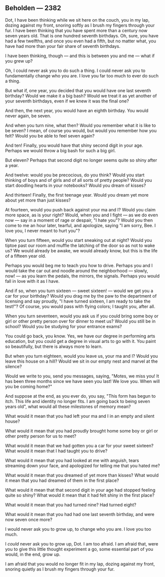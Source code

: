 ## Beholden — 2382

Dot, I have been thinking while we sit here on the couch, you in my lap, dozing against my front, snoring softly as I brush my fingers through your fur. I have been thinking that you have spent more than a century now seven years old. That is one hundred seventh birthdays. Oh, sure, you have had a few twelfths, and once you even had a fifth, but no matter what, you have had more than your fair share of seventh birthdays.

I have been thinking, though — and this is between you and me — what if you grew up?

Oh, I could never ask you to do such a thing. I could never ask you to fundamentally change who you are. I love you far too much to ever do such a thing.

But what if, one year, you decided that you would have one last seventh birthday? Would we make it a big bash? Would we treat it as yet another of your seventh birthdays, even if we knew it was the final one?

And then, the next year, you would have an eighth birthday. You would never again, be seven.

And when you turn nine, what then? Would you remember what it is like to be seven? I mean, of course you would, but would you remember how you felt? Would you be able to feel seven again?

And ten! Finally, you would have that shiny second digit in your age. Perhaps we would throw a big bash for such a big girl.

But eleven? Perhaps that second digit no longer seems quite so shiny after a year.

And twelve: would you be precocious, do you think? Would you start thinking of boys and of girls and of all sorts of pretty people? Would you start doodling hearts in your notebooks? Would you dream of kisses?

And thirteen! Finally, the first teenage year. Would you dream yet more about yet more than just kisses?

At fourteen, would you push back against your ma and I? Would you claim more space, as is your right? Would, when you and I fight — as we do even now — say in a moment of rage or despair, "I hate you"? Would you then come to me an hour later, tearful, and apologize, saying "I am sorry, Bee. I love you, I never meant to hurt you"?

When you turn fifteen, would you start sneaking out at night? Would you tiptoe past our room and muffle the latching of the door so as not to wake us? We would already be awake, we would already know, but this is the life of a fifteen year old.

Perhaps you would beg me to teach you how to drive. Perhaps you and I would take the car out and noodle around the neighborhood — slowly, now! ­— as you learn the pedals, the mirrors, the signals. Perhaps you would fall in love with it as I have.

And if so, when you turn sixteen — sweet sixteen! — would we get you a car for your birthday? Would you drag me by the paw to the department of licensing and say proudly, "I have turned sixteen, I am ready to take the test!"? Of course, you would pass with flying colors; I taught you, after all.

When you turn seventeen, would you ask us if you could bring some boy or girl or other pretty person over for dinner to meet us? Would you still be in school? Would you be studying for your entrance exams?

You could go back, you know. Yes, we have our degree in performing arts education, but you could get a degree in visual arts to go with it. You paint so beautifully, but there is always more to learn.

But when you turn eighteen, would you leave us, your ma and I? Would you leave this house on a hill? Would we sit in our empty nest and marvel at the silence?

Would we write to you, send you messages, saying, "Motes, we miss you! It has been three months since we have seen you last! We love you. When will you be coming home?"

And suppose at the end, as you ever do, you say, "This form has begun to itch. This life and identity no longer fits. I am going back to being seven years old", what would all these milestones of memory mean?

What would it mean that you had left your ma and I in an empty and silent house?

What would it mean that you had proudly brought home some boy or girl or other pretty person for us to meet?

What would it mean that we had gotten you a car for your sweet sixteen? What would it mean that I had taught you to drive?

What would it mean that you had looked at me with anguish, tears streaming down your face, and apologized for telling me that you hated me?

What would it mean that you dreamed of yet more than kisses? What would it mean that you had dreamed of them in the first place?

What would it mean that that second digit in your age had stopped feeling quite so shiny? What would it mean that it had felt shiny in the first place?

What would it mean that you had turned nine? Had turned eight?

What would it mean that you had had one last seventh birthday, and were now seven once more?

I would never ask you to grow up, to change who you are. I love you too much.

I *could* never ask you to grow up, Dot. I am too afraid. I am afraid that, were you to give this little thought experiment a go, some essential part of you would, in the end, grow up.

I am afraid that you would no longer fit in my lap, dozing against my front, snoring quietly as I brush my fingers through your fur.
